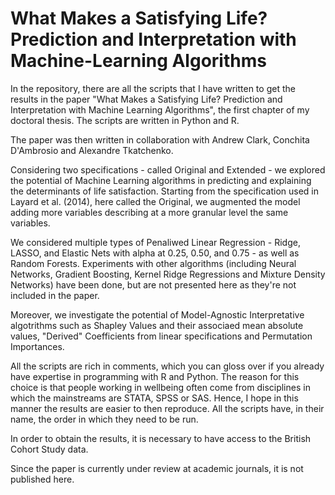 # What Makes a Satisfying Life? Prediction and Interpretation with Machine-Learning Algorithms

In the repository, there are all the scripts that I have written to get the results in the paper "What Makes a Satisfying Life? Prediction and Interpretation with Machine Learning Algorithms", the first chapter of my doctoral thesis. The scripts are written in Python and R.

The paper was then written in collaboration with Andrew Clark, Conchita D'Ambrosio and Alexandre Tkatchenko.

Considering two specifications - called Original and Extended - we explored the potential of Machine Learning algorithms in predicting and explaining the determinants of life satisfaction. Starting from the specification used in Layard et al. (2014), here called the Original, we augmented the model adding more variables describing at a more granular level the same variables.

We considered multiple types of Penaliwed Linear Regression - Ridge, LASSO, and Elastic Nets with alpha at 0.25, 0.50, and 0.75 - as well as Random Forests. Experiments with other algorithms (including Neural Networks, Gradient Boosting, Kernel Ridge Regressions and Mixture Density Networks) have been done, but are
not presented here as they're not included in the paper.

Moreover, we investigate the potential of Model-Agnostic Interpretative algotrithms such as Shapley Values and their associaed mean absolute values, "Derived" Coefficients from linear specifications and Permutation Importances.

All the scripts are rich in comments, which you can gloss over if you already have expertise in programming with R and Python. The reason for this choice is 
that people working in wellbeing often come from disciplines in which the mainstreams are STATA, SPSS or SAS. Hence, I hope in this manner the results are easier 
to then reproduce. All the scripts have, in their name, the order in which they need to be run.

In order to obtain the results, it is necessary to have access to the British Cohort Study data. 

Since the paper is currently under review at academic journals, it is not published here.
